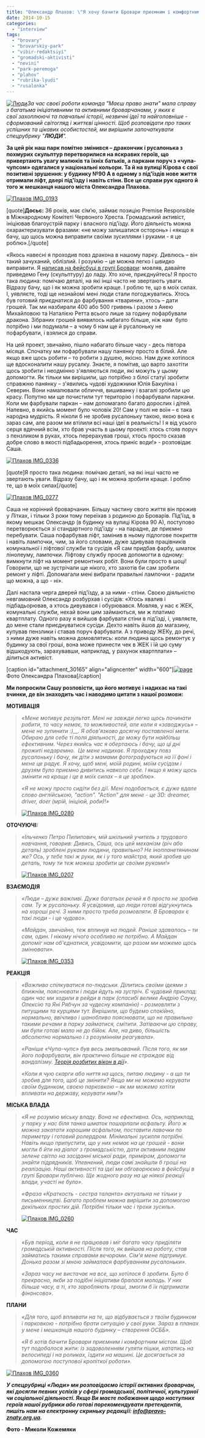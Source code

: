 ```yaml
---
title: "Олександр Плахов: \"Я хочу бачити Бровари приємним і комфортним містом\""
date: 2014-10-15
categories: 
  - "interview"
tags: 
  - "brovary"
  - "brovarskiy-park"
  - "vibir-redaktsiyi"
  - "gromadski-aktivisti"
  - "novini"
  - "park-peremoga"
  - "plahov"
  - "rubrika-lyudi"
  - "rusalonka"
---
```


[![Люди](https://mpz.brovary.org/wp-content/uploads/2014/10/Lyudi.png)](https://mpz.brovary.org/wp-content/uploads/2014/10/Lyudi.png)_За час своєї роботи команда "Маєш право знати" мала справу з багатьма ініціативними та активними броварчанами, у яких є свої захоплюючі та повчальні історії, незвичні ідеї та найголовніше - сформований світогляд і життєві цінності. Щоб розповідати про таких успішних та цікавих особистостей, ми вирішили започаткувати спецрубрику "**ЛЮДИ**"._

**За цей рік наш парк помітно змінився – дракончик і русалонька з похмурих скульптур перетворилися на яскравих героїв, що привертають увагу малюків та їхніх батьків, а паркани поруч з «чупа-чупсом» одягалися у національні кольори. Та й на вулиці Кірова є свої позитивні зрушення: у будинку №90 А в одному з під'їздів нове життя отримали ліфт, двері під'їзду і навіть стіни. Все це справи рук одного й того ж мешканця нашого міста Олександра Плахова.**

[![Плахов IMG_0193](https://mpz.brovary.org/wp-content/uploads/2014/10/Plahov-IMG_0193.jpg)](https://mpz.brovary.org/wp-content/uploads/2014/10/Plahov-IMG_0193.jpg)

\[quote\]**Досьє:** 36 років, має сім’ю, займає позицію Premise Responsible в Міжнародному Комітеті Червоного Хреста. Громадський активіст, ініціював благоустрій парку і власного під'їзду. Його діяльність можна охарактеризувати фразами: «не можу залишатися осторонь» і «якщо я бачу, що щось можна виправити своїми зусиллями і руками - я це роблю».\[/quote\]

«Якось навесні я проходив повз дракона в нашому парку. Дивлюсь – він такий зачуханий, облізлий. І розумію – це можна легко і швидко виправити. Я [написав на фейсбуці в групі Бровари](https://www.facebook.com/photo.php?fbid=655708561168715&set=o.332302140133092&ENGINE=3&theater): мовляв, давайте приведемо Гену (скульптуру) до ладу. Хто хоче, приєднуйтесь! Я просто така людина: помічаю деталі, на які інші часто не звертають уваги. Відразу бачу, що і як можна зробити краще. І роблю те, що в моїх силах. І, уявляєте, тоді ще незнайомі мені люди стали погоджуватись. Хтось був готовий приєднатися до фарбування «тварини», хтось – дати грошей. Так ми назбирали 400 або 500 гривень і разом з Анею Михайловою та Наталією Ретта всього лише за годину пофарбували дракона. Зібраних грошей виявилось набагато більше, ніж нам  було потрібно і ми подумали – а чому б нам ще й русалоньку не пофарбувати, і взялися до справи.

На цей проект, звичайно, пішло набагато більше часу - десь півтора місяця. Спочатку ми пофарбували нашу панянку просто в білий. Але якщо вже щось робити – то робити з душею, якісно. Нам дуже хотілося ще вдосконалити нашу русалку. Знаєте, я помітив, що варто захотіти щось зробити і неодмінно з'являються люди, які можуть у цьому допомогти. Як тільки ми вирішили, що потрібно з білої статуї зробити справжню панянку – з'явились чудові художники Юлія Бакуліна і Северин. Вони намалювали обличчя, вишиванку і взагалі зробили цю красу. Попутно ми ще почистили тут територію і пофарбували паркани. Коли ми фарбували паркан – нам допомагало багато дорослих і дітей. Напевно, в якийсь момент було чоловік 20! Сам у полі не воїн – є така народна мудрість. Я ніколи б не зробив русалоньку такою, якою вона є зараз сам, але разом ми втілили всі наші ідеї в реальність! І я від усього серця вдячний всім, хто брав участь в цьому проекті: хтось стояв поруч з пензликом в руках, хтось перерахував гроші, хтось просто сказав добре слово в якості підбадьорення, хтось приніс води!» - розповідає Саша.

[![Плахов IMG_0336](https://mpz.brovary.org/wp-content/uploads/2014/10/Plahov-IMG_0336.jpg)](https://mpz.brovary.org/wp-content/uploads/2014/10/Plahov-IMG_0336.jpg)

\[quote\]Я просто така людина: помічаю деталі, на які інші часто не звертають уваги. Відразу бачу, що і як можна зробити краще. І роблю те, що в моїх силах\[/quote\]

[![Плахов IMG_0277](https://mpz.brovary.org/wp-content/uploads/2014/10/Plahov-IMG_0277.jpg)](https://mpz.brovary.org/wp-content/uploads/2014/10/Plahov-IMG_0277.jpg)

Саша не корінний броварчанин. Більшу частину свого життя він прожив у Літках, і тільки 3 роки тому переїхав з родиною до Броварів. Під'їзд, в якому мешкає Олександр (в будинку на вулиці Кірова 90 А), поступово перетворюється зі стандартного під'їзду - на парадне, де приємно перебувати. Саша пофарбував ліфт, замінив в ньому підлогове покриття і навіть лампочки, чим, за його словами, дуже здивував працівників комунальної і ліфтової служби та сусідів «Я сам придбав фарбу, шматок лінолеуму, лампочки. Ліфтову службу просив допомогти в одному: вимкнути ліфт на момент ремонтних робіт. Вони були просто в шоці! Говорили, що не зустрічали ще нікого, хто захотів би сам зробити ремонт у ліфті. Допомагали мені вибрати правильні лампочки - радили що можна, а що - ні».

Далі настала черга дверей під'їзду, а за ними - стіни. Своєю діяльністю невгамовний Олександр розбурхав і сусідів: «Хтось хвалив і підбадьорював, а хтось дивувався і обурювався. Мовляв, у нас є ЖЕК, комунальні служби, нехай вони цим займаються, ми ж платимо квартплату. Одного разу я вийшов фарбувати стіни в під'їзді, і, уявляєте, до мене стали приєднуватися сусіди. Дехто навіть йшов до магазину, купував пензлики і ставав поруч фарбувати. А з приводу ЖЕКу, до речі, з ними дуже навіть можна домовлятись: коли людина щось ремонтує у будинку за свої гроші, вона може принести чек в ЖЕК і їй цю суму відшкодують, зарахувавши, наприклад, у рахунок квартплати» – ділиться активіст.

\[caption id="attachment\_30165" align="aligncenter" width="600"\][![page](https://mpz.brovary.org/wp-content/uploads/2014/10/page.jpg)](https://mpz.brovary.org/wp-content/uploads/2014/10/page.jpg) Фото Олександра Плахова\[/caption\]

**Ми попросили Сашу розповісти, що його мотивує і надихає на такі вчинки, де він знаходить час і наводимо цитати з нашої розмови:**

**МОТИВАЦІЯ**

> _«Мене мотивує результат. Мені не завжди легко щось починати робити, то часу немає, то можливостей, але коли я «заводжусь»_ – _мене не зупинити :)__. Я обов'язково досягну поставленої мети. Обираю для себе ті поля діяльності, де можу бути найбільш ефективним._ _Через якийсь час я обертаюсь і бачу, що ці дні прожиті недаремно.  _Це мене надихає._ Я проходжу повз русалоньку і бачу, як діти з мамами фотографуються на її фоні і мене це радує._ _Я хочу, щоб мені, моїй родині, моїм сусідам і друзям було приємно дивитись навколо себе. І якщо я можу щось змінити на краще і це в моїх силах – я це зроблю»._
> 
> _«Я не можу просто сидіти без дії. Мені подобається, є дуже вдале слово англійською, "action". "Action" для мене - це 3D: dreamer, driver, doer (мрій, ініціюй, роби)!»_
> 
> [![Плахов IMG_0280](https://mpz.brovary.org/wp-content/uploads/2014/10/Plahov-IMG_0280.jpg)](https://mpz.brovary.org/wp-content/uploads/2014/10/Plahov-IMG_0280.jpg)

**ОТОЧУЮЧІ:**

> _«Ільченко Петро Пилипович, мій шкільний учитель з трудового навчання, говорив: Дивись, Саша, ось цей механізм (річ або деталь) зроблені руками людини, правильно? Не інопланетянином же? Ось, у тебе такі ж руки, як і у того майстра, який зробив цю деталь, тому ти теж можеш зробити це своїми руками!»_
> 
> [![Плахов IMG_0207](https://mpz.brovary.org/wp-content/uploads/2014/10/Plahov-IMG_0207.jpg)](https://mpz.brovary.org/wp-content/uploads/2014/10/Plahov-IMG_0207.jpg)

**ВЗАЄМОДІЯ**

> _«Люди – дуже важливі. Дуже багатьох речей я б просто не зробив сам. Ту ж русалоньку. Я усвідомив, що люди готові відгукнутись на хороші речі. З ними просто треба розмовляти. В Броварах є такі люди - і це чудово»._
> 
> _«Майдан, звичайно, теж вплинув на людей. Раніше здавалось – ти сам, один. І нікому нічого особливо не потрібно. А Майдан допоміг нам об'єднатися, усвідомити, що разом ми можемо щось змінювати»._
> 
> [![Плахов IMG_0353](https://mpz.brovary.org/wp-content/uploads/2014/10/Plahov-IMG_0353.jpg)](https://mpz.brovary.org/wp-content/uploads/2014/10/Plahov-IMG_0353.jpg)

**РЕАКЦІЯ**

> _«Важливо спілкуватися по-людськи. Ділитись своїми ідеями з ближнім, пояснювати і люди йдуть на зустріч. Є чудовий приклад: один час ми ходили в рейди в парк (спасибі велике Андрію Сауку, Олексію та Яні Рябчун за чудесну компанію) - розмовляти з питущими та курцями тут. Вирішили, що будемо спокійно, нормально, ввічливо і шанобливо пояснювати, що не правильно такими речами в парку займатися, смітити. Затіваючи цю справу, ми були готові мало не до бійок. Але, на диво, більшість абсолютно нормально і з розумінням реагувала»._
> 
> _«Раніше «Чупа-чупс» був весь змальований. Після того, як ми його пофарбували, він практично більше не страждає від вандалізму. [Теорія розбитих вікон в дії](http://uk.wikipedia.org/wiki/%D0%A2%D0%B5%D0%BE%D1%80%D1%96%D1%8F_%D1%80%D0%BE%D0%B7%D0%B1%D0%B8%D1%82%D0%B8%D1%85_%D0%B2%D1%96%D0%BA%D0%BE%D0%BD)»._
> 
> _«Коли я чую скарги або ниття на щось, питаю людину - а що ти зробив для того, щоб це змінити? Якщо ми не можемо керувати своїм будинком, своєю парковкою – як ми можемо хотіти впливати на державу, керувати ним?»_

**МІСЬКА ВЛАДА**

> _«Я не розумію міську владу. Вона не ефективна. Ось, наприклад, у парку у нас біля танка шматок пошарпали асфальту. Його ж можна закатати хорошим асфальтом, поставити лавочки по периметру і готовий ролердром. Мінімальні зусилля потрібні. Навіть якщо припустити, що у них немає на це грошей - вони могли б йти на діалог з громадськістю, дати активним людям зелене світло на засіданні міської ради, приміром, допомогти знайти підрядників. Упевнений, люди самі знайшли б гроші на реалізацію. Наші активності та ідеї ми обговорюємо в фейсбуці в групі Бровари публічно. Ще жодного разу на це ніякої реакції влади, участі не було»._
> 
> _«Фраза «Краткость - сестра таланта» актуальна не тільки у письменництві. Багато проблем можна вирішити за допомогою декількох простих дій. Потрібні тільки час і трохи зусиль»._
> 
> [![Плахов IMG_0260](https://mpz.brovary.org/wp-content/uploads/2014/10/Plahov-IMG_0260.jpg)](https://mpz.brovary.org/wp-content/uploads/2014/10/Plahov-IMG_0260.jpg)

**ЧАС**

> _«Був період, коли я не працював і міг багато часу приділяти громадській активності. Після того, як вийшов на роботу, став займатись такими справами вечорами. Сім'я мене підтримує. Донька разом зі мною займалася фарбуванням русалоньки»._
> 
> _«Зараз часу не вистачає на все, що хотілося б зробити. Було б прекрасно, якби за подібні ініціативи бралася молодь. У них більше часу, а ті, хто заробляють гроші, змогли б їх підтримати фінансово»._

**ПЛАНИ**

> _«Для того, щоб впливати на те, що відбувається з твоїм будинком і парковкою - потрібно брати ситуацію у свої руки. Зараз в планах у мене і мешканців нашого будинку – створення ОСББ»._
> 
> _«Я б хотів бачити Бровари приємним і комфортним містом. Щоб тут подобалося жити: із задоволенням гуляти пішки, кататись на велосипеді і на роликах, їздити на машині. Це досягається за допомогою поступової кропіткої роботи»._

[![Плахов IMG_0360](https://mpz.brovary.org/wp-content/uploads/2014/10/Plahov-IMG_0360.jpg)](https://mpz.brovary.org/wp-content/uploads/2014/10/Plahov-IMG_0360.jpg)

_**У спецрубриці «Люди» ми розповідаємо історії активних броварчан, які досягли певних успіхів у сфері громадської, політичної, культурної чи соціальної діяльності. Якщо Ви маєте побажання щодо наступних героїв нашої рубрики або готові порекомендувати претендентів, пишіть нам на електронну скриньку редакції: info@pravo-znaty.org.ua.**_

**Фото - Миколи Кожемяки**
